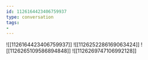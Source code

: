 ```yaml
---
id: 1126164423406759937
type: conversation
tags:
- 
---
```

![[1126164423406759937]]
![[1126252286169063424]]
![[1126265109586894848]]
![[1126269747106992128]]

